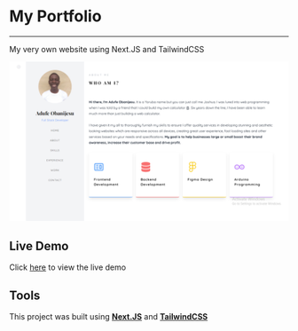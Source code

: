 # __My Portfolio__

---

My very own website using Next.JS and TailwindCSS

![Demo Image](https://github.com/Adufe-Obanijesu/portfolio/blob/main/public/images/thumbnail.png?raw=true)

## __Live Demo__
Click [here](https://www.obanijesuadufe.com) to view the live demo

## __Tools__
This project was built using __[Next.JS](https://nextjs.org/)__ and __[TailwindCSS](https://tailwindcss.com/)__